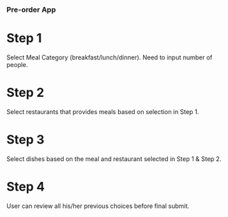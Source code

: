 ### Pre-order App

# Step 1
Select Meal Category (breakfast/lunch/dinner).
Need to input number of people.

# Step 2
Select restaurants that provides meals based on selection in Step 1.

# Step 3
Select dishes based on the meal and restaurant selected in Step 1 & Step 2.

# Step 4
User can review all his/her previous choices before final submit.